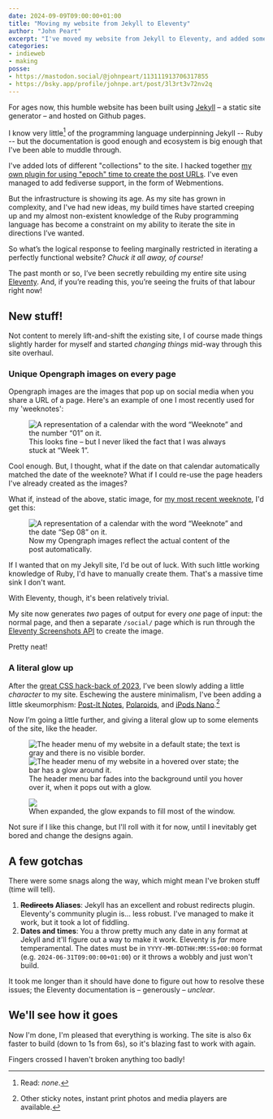 ```yaml
---
date: 2024-09-09T09:00:00+01:00
title: "Moving my website from Jekyll to Eleventy"
author: "John Peart"
excerpt: "I've moved my website from Jekyll to Eleventy, and added some new features in the process."
categories:
- indieweb
- making
posse:
- https://mastodon.social/@johnpeart/113111913706317855
- https://bsky.app/profile/johnpe.art/post/3l3rt3v72nv2q
---
```


For ages now, this humble website has been built using [Jekyll](//jekyllrb.org) – a static site generator – and hosted on Github pages.

I know very little[^ruby] of the programming language underpinning Jekyll -- Ruby -- but the documentation is good enough and ecosystem is big enough that I've been able to muddle through. 

[^ruby]: Read: *none*.

I've added lots of different "collections" to the site. I hacked together [my own plugin for using "epoch" time to create the post URLs](https://github.com/johnpeart/jekyll-epoch-time). I've even managed to add fediverse support, in the form of Webmentions. 

But the infrastructure is showing its age. As my site has grown in complexity, and I've had new ideas, my build times have started creeping up and my almost non-existent knowledge of the Ruby programming language has become a constraint on my ability to iterate the site in directions I’ve wanted.

So what’s the logical response to feeling marginally restricted in iterating a perfectly functional website? *Chuck it all away, of course!*

The past month or so, I’ve been secretly rebuilding my entire site using [Eleventy](https://www.11ty.dev). And, if you’re reading this, you’re seeing the fruits of that labour right now!

## New stuff!

Not content to merely lift-and-shift the existing site, I of course made things slightly harder for myself and started *changing things* mid-way through this site overhaul.

### Unique Opengraph images on every page

Opengraph images are the images that pop up on social media when you share a URL of a page. Here's an example of one I most recently used for my 'weeknotes':

<figure>
	<img src="/assets/images/posts/2024/09/09/opengraph-weeknotes.png" alt="A representation of a calendar with the word “Weeknote” and the number “01” on it.">
	<figcaption>This looks fine – but I never liked the fact that I was always stuck at “Week 1”.</figcaption>
</figure>

Cool enough. But, I thought, what if the date on that calendar automatically matched the date of the weeknote? What if I could re-use the page headers I've already created as the images? 

What if, instead of the above, static image, for [my most recent weeknote](/weeknote/2024/09/08/), I'd get this:

<figure>
	<img src="/assets/images/posts/2024/09/09/new-opengraph-weeknotes.jpeg" alt="A representation of a calendar with the word “Weeknote” and the date “Sep 08” on it.">
	<figcaption>Now my Opengraph images reflect the actual content of the post automatically.</figcaption>
</figure>

If I wanted that on my Jekyll site, I'd be out of luck. With such little working knowledge of Ruby, I'd have to manually create them. That's a massive time sink I don't want. 

With Eleventy, though, it's been relatively trivial. 

My site now generates *two* pages of output for every *one* page of input: the normal page, and then a separate `/social/` page which is run through the [Eleventy Screenshots API](https://www.11ty.dev/docs/services/screenshots/) to create the image. 

Pretty neat!

### A literal glow up

After the [great CSS hack-back of 2023](https://www.johnpe.art/2023/10/31/making-webmentions-look-more-conversational/), I’ve been slowly adding a little *character* to my site. Eschewing the austere minimalism, I've been adding a little skeumorphism: [Post-It Notes](/notes/), [Polaroids](/photos/), and [iPods Nano](/2024/03/10/sharing-music-on-my-blog/).[^sticky]

[^sticky]: Other sticky notes, instant print photos and media players are available.

Now I’m going a little further, and giving a literal glow up to some elements of the site, like the header.

<figure>
	<img src="/assets/images/posts/2024/09/09/header-no-hover.png" alt="The header menu of my website in a default state; the text is gray and there is no visible border.">
	<img src="/assets/images/posts/2024/09/09/header-hover.png" alt="The header menu of my website in a hovered over state; the bar has a glow around it.">
	<figcaption>The header menu bar fades into the background until you hover over it, when it pops out with a glow. </figcaption>
</figure>

<figure>
	<img src="/assets/images/posts/2024/09/09/header-glow-up.png">
	<figcaption>When expanded, the glow expands to fill most of the window.</figcaption>
</figure>

Not sure if I like this change, but I'll roll with it for now, until I inevitably get bored and change the designs again.‌

## A few gotchas

There were some snags along the way, which might mean I've broken stuff (time will tell).

1. **~~Redirects~~ Aliases**: Jekyll has an excellent and robust redirects plugin. Eleventy's community plugin is... less robust. I've managed to make it work, but it took a lot of fiddling.
2. **Dates and times**: You a throw pretty much any date in any format at Jekyll and it'll figure out a way to make it work. Eleventy is *far* more temperamental. The dates must be in `YYYY-MM-DDTHH:MM:SS+00:00` format (e.g. `2024-06-31T09:00:00+01:00`) or it throws a wobbly and just won't build. 

It took me longer than it should have done to figure out how to resolve these issues; the Eleventy documentation is – generously – *unclear*.

## We'll see how it goes

Now I'm done, I'm pleased that everything is working. The site is also 6x faster to build (down to 1s from 6s), so it's blazing fast to work with again. 

Fingers crossed I haven't broken anything too badly!

